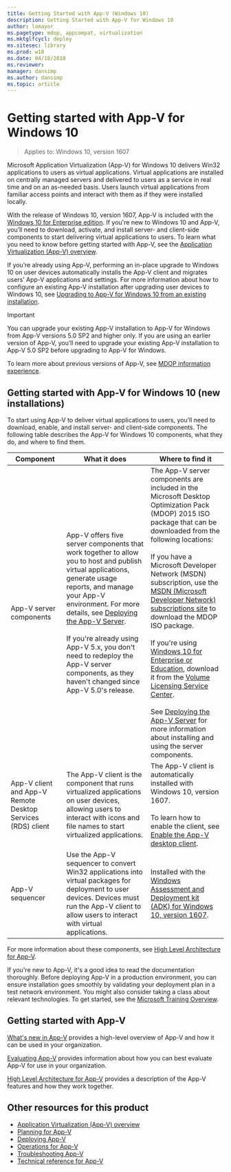 ```yaml
---
title: Getting Started with App-V (Windows 10)
description: Getting Started with App-V for Windows 10
author: lomayor
ms.pagetype: mdop, appcompat, virtualization
ms.mktglfcycl: deploy
ms.sitesec: library
ms.prod: w10
ms.date: 04/18/2018
ms.reviewer: 
manager: dansimp
ms.author: dansimp
ms.topic: article
---
```

# Getting started with App-V for Windows 10

>Applies to: Windows 10, version 1607

Microsoft Application Virtualization (App-V) for Windows 10 delivers Win32 applications to users as virtual applications. Virtual applications are installed on centrally managed servers and delivered to users as a service in real time and on an as-needed basis. Users launch virtual applications from familiar access points and interact with them as if they were installed locally.

With the release of Windows 10, version 1607, App-V is included with the [Windows 10 for Enterprise edition](https://www.microsoft.com/WindowsForBusiness/windows-for-enterprise). If you're new to Windows 10 and App-V, you’ll need to download, activate, and install server- and client-side components to start delivering virtual applications to users. To learn what you need to know before getting started with App-V, see the [Application Virtualization (App-V) overview](appv-for-windows.md).

If you’re already using App-V, performing an in-place upgrade to Windows 10 on user devices automatically installs the App-V client and migrates users’ App-V applications and settings. For more information about how to configure an existing App-V installation after upgrading user devices to Windows 10, see [Upgrading to App-V for Windows 10 from an existing installation](appv-upgrading-to-app-v-for-windows-10-from-an-existing-installation.md).

>[!IMPORTANT]
>You can upgrade your existing App-V installation to App-V for Windows from App-V versions 5.0 SP2 and higher only. If you are using an earlier version of App-V, you’ll need to upgrade your existing App-V installation to App-V 5.0 SP2 before upgrading to App-V for Windows.

To learn more about previous versions of App-V, see [MDOP information experience](https://docs.microsoft.com/microsoft-desktop-optimization-pack/index).

## Getting started with App-V for Windows 10 (new installations)

To start using App-V to deliver virtual applications to users, you’ll need to download, enable, and install server- and client-side components. The following table describes the App-V for Windows 10 components, what they do, and where to find them.

<!--App-V Remote Desktop Services (RDS) client once had its own row in the table below, and could have its own row again. As of 7/29/2016, it's in the same row as App-V client --> 

| Component  | What it does     | Where to find it     |
|------------|--|------|
| App-V server components | App-V offers five server components that work together to allow you to host and publish virtual applications, generate usage reports, and manage your App-V environment. For more details, see [Deploying the App-V Server](appv-deploying-the-appv-server.md).<br><br>If you're already using App-V 5.x, you don't need to redeploy the App-V server components, as they haven't changed since App-V 5.0's release. | The App-V server components are included in the Microsoft Desktop Optimization Pack (MDOP) 2015 ISO package that can be downloaded from the following locations:<br><br> If you have a Microsoft Developer Network (MSDN) subscription, use the [MSDN (Microsoft Developer Network) subscriptions site](https://msdn.microsoft.com/subscriptions/downloads/default.aspx#FileId=65215) to download the MDOP ISO package.<br><br> If you're using [Windows 10 for Enterprise or Education](https://www.microsoft.com/WindowsForBusiness/windows-product-home), download it from the [Volume Licensing Service Center](https://www.microsoft.com/licensing/default.aspx).<br><br>See [Deploying the App-V Server](appv-deploying-the-appv-server.md) for more information about installing and using the server components.|
| App-V client and App-V Remote Desktop Services (RDS) client | The App-V client is the component that runs virtualized applications on user devices, allowing users to interact with icons and file names to start virtualized applications. | The App-V client is automatically installed with Windows 10, version 1607. <br><br>To learn how to enable the client, see [Enable the App-V desktop client](appv-enable-the-app-v-desktop-client.md).           |
| App-V sequencer      | Use the App-V sequencer to convert Win32 applications into virtual packages for deployment to user devices. Devices must run the App-V client to allow users to interact with virtual applications.    | Installed with the [Windows Assessment and Deployment kit (ADK) for Windows 10, version 1607](https://developer.microsoft.com/windows/hardware/windows-assessment-deployment-kit).  |

For more information about these components, see [High Level Architecture for App-V](appv-high-level-architecture.md).

If you're new to App-V, it's a good idea to read the documentation thoroughly. Before deploying App-V in a production environment, you can ensure installation goes smoothly by validating your deployment plan in a test network environment. You might also consider taking a class about relevant technologies. To get started, see the [Microsoft Training Overview](https://www.microsoft.com/learning/default.aspx).

## Getting started with App-V

[What's new in App-V](appv-about-appv.md) provides a high-level overview of App-V and how it can be used in your organization.

[Evaluating App-V](appv-evaluating-appv.md) provides information about how you can best evaluate App-V for use in your organization.

[High Level Architecture for App-V](appv-high-level-architecture.md) provides a description of the App-V features and how they work together.

## Other resources for this product

* [Application Virtualization (App-V) overview](appv-for-windows.md)
* [Planning for App-V](appv-planning-for-appv.md)
* [Deploying App-V](appv-deploying-appv.md)
* [Operations for App-V](appv-operations.md)
* [Troubleshooting App-V](appv-troubleshooting.md)
* [Technical reference for App-V](appv-technical-reference.md)
